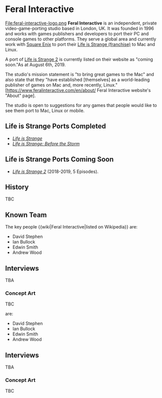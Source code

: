 #  Feral Interactive 

[File:feral-interactive-logo.png](thumb.md)
**Feral Interactive** is an independent, private video-game-porting studio based in London, UK. It was founded in 1996 and works with games publishers and developers to port their PC and console games to other platforms. They serve a global area and currently work with [Square Enix](square_enix.md) to port their [Life is Strange (franchise)](_life_is_strange__franchise.md) to Mac and Linux.

A port of [Life is Strange 2](life_is_strange_2.md) is currently listed on their website as "coming soon."As at August 6th, 2019.

The studio's mission statement is "to bring great games to the Mac" and also state that they "have established [themselves] as a world-leading publisher of games on Mac and, more recently, Linux."[https://www.feralinteractive.com/en/about/ Feral Interactive website's "About" page].

The studio is open to suggestions for any games that people would like to see them port to Mac, Linux or mobile.

##  Life is Strange Ports Completed 
* *[Life is Strange](life_is_strange.md)*
* *[Life is Strange: Before the Storm](life_is_strange__before_the_storm.md)*

##  Life is Strange Ports Coming Soon 
* *[Life is Strange 2](life_is_strange_2.md)* (2018-2019, 5 Episodes).

##  History 
TBC

##  Known Team 
The key people {{wiki|Feral Interactive|listed on Wikipedia}} are:
* David Stephen
* Ian Bullock
* Edwin Smith
* Andrew Wood

##  Interviews 
TBA

###  Concept Art 
TBC

 are:
* David Stephen
* Ian Bullock
* Edwin Smith
* Andrew Wood

##  Interviews 
TBA

###  Concept Art 
TBC

